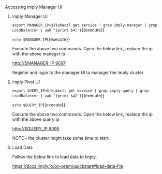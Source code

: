 Accessing Imply Manager UI

1. Imply Manager UI
    
    `export MANAGER_IP=$(kubectl get service | grep imply-manager | grep LoadBalancer | awk '{print $4}')`{{execute}}
    
    `echo $MANAGER_IP`{{execute}}
    
    Execute the above two commands. Open the below link, replace the ip with the above manager ip
    
    <a href="http://$MANAGER_IP:9097" target="_blank">http://$MANAGER_IP:9097</a>
    
    Register and login to the manager UI to manager the Imply cluster.  
    
2. Imply Pivot UI

    `export QUERY_IP=$(kubectl get service | grep imply-query | grep LoadBalancer | awk '{print $4}')`{{execute}}
    
    `echo $QUERY_IP`{{execute}}
    
    Execute the above two commands. Open the below link, replace the ip with the above query ip
    
    <a href="http://$QUERY_IP:9095" target="_blank">http://$QUERY_IP:9095</a>
    
    NOTE - the cluster might take some time to start.
    
3. Load Data

    Follow the below link to load data to Imply.
    
    <a href="https://docs.imply.io/on-prem/quickstart#load-data-file" target="_blank">https://docs.imply.io/on-prem/quickstart#load-data-file</a>
    
     
